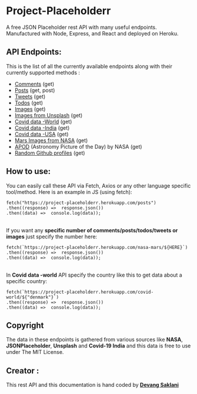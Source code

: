 
# Project-Placeholderr
A free JSON Placeholder rest API with many useful endpoints. Manufactured with Node, Express, and React and deployed on Heroku.


## API Endpoints:
This is the list of all the currently available endpoints along with their currently supported methods :

- [Comments](https://project-placeholderr.herokuapp.com/comments) (get) 
- [Posts](https://project-placeholderr.herokuapp.com/posts) (get, post)
- [Tweets](https://project-placeholderr.herokuapp.com/tweets) (get)
- [Todos](https://project-placeholderr.herokuapp.com/todos) (get)
- [Images](https://project-placeholderr.herokuapp.com/images) (get)
- [Images from Unsplash](https://project-placeholderr.herokuapp.com/unsplash-images) (get)
- [Covid data -World](https://project-placeholderr.herokuapp.com/covid-world) (get)
- [Covid data -India](https://project-placeholderr.herokuapp.com/covid-india) (get)
- [Covid data -USA](https://project-placeholderr.herokuapp.com/covid-usa) (get)
- [Mars Images from NASA](https://project-placeholderr.herokuapp.com/nasa-mars) (get)
- [APOD](https://project-placeholderr.herokuapp.com/nasa-apod) (Astronomy Picture of the Day) by NASA (get)
- [Random Github profiles](https://project-placeholderr.herokuapp.com/github-profiles/) (get)

## How to use:

You can easily call these API via Fetch, Axios or any other language specific tool/method. 
Here is an example in JS (using fetch):
```
fetch("https://project-placeholderr.herokuapp.com/posts")
.then((response) =>  response.json())
.then((data) =>  console.log(data));
```
\
If you want any **specific number of comments/posts/todos/tweets or images** just specify the number here:
```
fetch(`https://project-placeholderr.herokuapp.com/nasa-mars/${HERE}`)
.then((response) =>  response.json())
.then((data) =>  console.log(data));
```
\
In **Covid data -world** API specify the country like this to get data about a specific country:
```
fetch(`https://project-placeholderr.herokuapp.com/covid-world/${"denmark"}`)
.then((response) =>  response.json())
.then((data) =>  console.log(data));
```



## Copyright
The data in these endpoints is gathered from various sources like **NASA**, **JSONPlaceholder**,
**Unsplash** and **Covid-19 India** and this data is free to use under The MIT License.


## Creator :
This rest API and this documentation is hand coded by [**Devang Saklani**](https://devang-saklani.web.app/)

